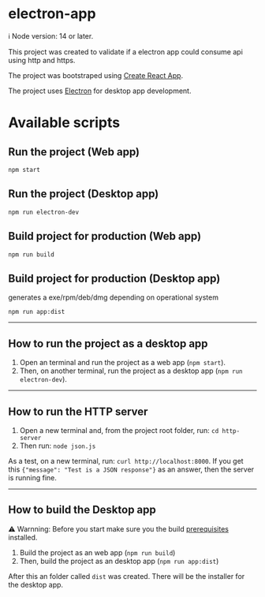 # electron-app

ℹ️ Node version: 14 or later.

This project was created to validate if a electron app could consume api using http and https.

The project was bootstraped using [Create React App](https://github.com/facebook/create-react-app).

The project uses [Electron](https://github.com/electron/electron) for desktop app development.


# Available scripts

## Run the project (Web app)
```shell
npm start
```
## Run the project (Desktop app)
```shell
npm run electron-dev
```
## Build project for production (Web app)
```shell
npm run build
```

## Build project for production (Desktop app)
generates a exe/rpm/deb/dmg depending on operational system
```shell
npm run app:dist
```
---

## How to run the project as a desktop app

1. Open an terminal and run the project as a web app (`npm start`).
2. Then, on another terminal, run the project as a desktop app (`npm run electron-dev`).

---

## How to run the HTTP server

1. Open a new terminal and, from the project root folder, run: `cd http-server`
2. Then run: `node json.js`

As a test, on a new terminal, run: `curl http://localhost:8000`. If you get this `{"message": "Test is a JSON response"}` as an answer, then the server is running fine.

---

## How to build the Desktop app

⚠️ Warnning: Before you start make sure you the build [prerequisites](https://www.electronjs.org/docs/latest/development/build-instructions-linux) installed.

1. Build the project as an web app (`npm run build`)
2. Then, build the project as an desktop app (`npm run app:dist`)

After this an folder called `dist` was created. There will be the installer for the desktop app.
